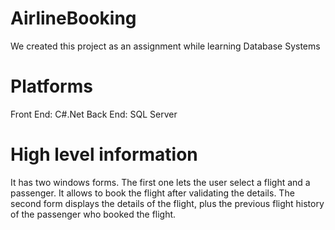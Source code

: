 # AirlineBooking
We created this project as an assignment while learning Database Systems

# Platforms
Front End: C#.Net
Back End: SQL Server

# High level information
It has two windows forms. 
The first one lets the user select a flight and a passenger. It allows to book the flight after validating the details. 
The second form displays the details of the flight, plus the previous flight history of the passenger who booked the flight.

